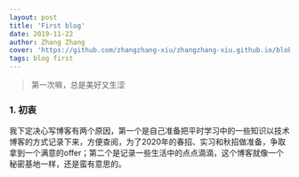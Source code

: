 ```yaml
---
layout: post
title: 'First blog'
date: 2019-11-22
author: Zhang Zhang
cover: 'https://github.com/zhangzhang-xiu/zhangzhang-xiu.github.io/blob/master/assets/img/timg.jpg?raw=true'
tags: blog first
---
```


> 第一次嘛，总是美好又生涩

### 1. 初衷

  我下定决心写博客有两个原因，第一个是自己准备把平时学习中的一些知识以技术博客的方式记录下来，方便查阅，为了2020年的春招、实习和秋招做准备，争取拿到一个满意的offer；第二个是记录一些生活中的点点滴滴，这个博客就像一个秘密基地一样，还是蛮有意思的。  
  
